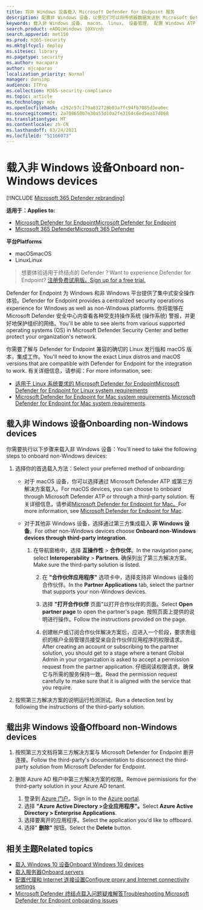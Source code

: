 ```yaml
---
title: 将非 Windows 设备载入 Microsoft Defender for Endpoint 服务
description: 配置非 Windows 设备，以便它们可以将传感器数据发送到 Microsoft Defender ATP 服务。
keywords: 载入非 Windows 设备， macos， linux， 设备管理， 配置 Windows ATP 设备， 为终结点设备配置 Microsoft Defender
search.product: eADQiWindows 10XVcnh
search.appverid: met150
ms.prod: m365-security
ms.mktglfcycl: deploy
ms.sitesec: library
ms.pagetype: security
ms.author: macapara
author: mjcaparas
localization_priority: Normal
manager: dansimp
audience: ITPro
ms.collection: M365-security-compliance
ms.topic: article
ms.technology: mde
ms.openlocfilehash: c292c57c179a832728b03a7fc94fb7085d3ea0ec
ms.sourcegitcommit: 2a708650b7e30a53d10a2fe3164c6ed5ea37d868
ms.translationtype: MT
ms.contentlocale: zh-CN
ms.lasthandoff: 03/24/2021
ms.locfileid: "51166073"
---
```

# <a name="onboard-non-windows-devices"></a><span data-ttu-id="cfe92-104">载入非 Windows 设备</span><span class="sxs-lookup"><span data-stu-id="cfe92-104">Onboard non-Windows devices</span></span>

[!INCLUDE [Microsoft 365 Defender rebranding](../../includes/microsoft-defender.md)]


<span data-ttu-id="cfe92-105">**适用于：**</span><span class="sxs-lookup"><span data-stu-id="cfe92-105">**Applies to:**</span></span>
- [<span data-ttu-id="cfe92-106">Microsoft Defender for Endpoint</span><span class="sxs-lookup"><span data-stu-id="cfe92-106">Microsoft Defender for Endpoint</span></span>](https://go.microsoft.com/fwlink/p/?linkid=2154037)
- [<span data-ttu-id="cfe92-107">Microsoft 365 Defender</span><span class="sxs-lookup"><span data-stu-id="cfe92-107">Microsoft 365 Defender</span></span>](https://go.microsoft.com/fwlink/?linkid=2118804)

<span data-ttu-id="cfe92-108">**平台**</span><span class="sxs-lookup"><span data-stu-id="cfe92-108">**Platforms**</span></span>
- <span data-ttu-id="cfe92-109">macOS</span><span class="sxs-lookup"><span data-stu-id="cfe92-109">macOS</span></span>
- <span data-ttu-id="cfe92-110">Linux</span><span class="sxs-lookup"><span data-stu-id="cfe92-110">Linux</span></span>

><span data-ttu-id="cfe92-111">想要体验适用于终结点的 Defender？</span><span class="sxs-lookup"><span data-stu-id="cfe92-111">Want to experience Defender for Endpoint?</span></span> [<span data-ttu-id="cfe92-112">注册免费试用版。</span><span class="sxs-lookup"><span data-stu-id="cfe92-112">Sign up for a free trial.</span></span>](https://www.microsoft.com/microsoft-365/windows/microsoft-defender-atp?ocid=docs-wdatp-nonwindows-abovefoldlink) 

<span data-ttu-id="cfe92-113">Defender for Endpoint 为 Windows 和非 Windows 平台提供了集中式安全操作体验。</span><span class="sxs-lookup"><span data-stu-id="cfe92-113">Defender for Endpoint provides a centralized security operations experience for Windows as well as non-Windows platforms.</span></span> <span data-ttu-id="cfe92-114">你将能够在 Microsoft Defender 安全中心内查看各种受支持操作系统 (操作系统) 警报，并更好地保护组织的网络。</span><span class="sxs-lookup"><span data-stu-id="cfe92-114">You'll be able to see alerts from various supported operating systems (OS) in Microsoft Defender Security Center and better protect your organization's network.</span></span> 

<span data-ttu-id="cfe92-115">你需要了解与 Defender for Endpoint 兼容的确切的 Linux 发行版和 macOS 版本，集成工作。</span><span class="sxs-lookup"><span data-stu-id="cfe92-115">You'll need to know the exact Linux distros and macOS versions that are compatible with Defender for Endpoint for the integration to work.</span></span> <span data-ttu-id="cfe92-116">有关详细信息，请参阅：</span><span class="sxs-lookup"><span data-stu-id="cfe92-116">For more information, see:</span></span>
- [<span data-ttu-id="cfe92-117">适用于 Linux 系统要求的 Microsoft Defender for Endpoint</span><span class="sxs-lookup"><span data-stu-id="cfe92-117">Microsoft Defender for Endpoint for Linux system requirements</span></span>](microsoft-defender-endpoint-linux.md#system-requirements)  
- <span data-ttu-id="cfe92-118">[Microsoft Defender for Endpoint for Mac system requirements](microsoft-defender-endpoint-mac.md#system-requirements).</span><span class="sxs-lookup"><span data-stu-id="cfe92-118">[Microsoft Defender for Endpoint for Mac system requirements](microsoft-defender-endpoint-mac.md#system-requirements).</span></span>

## <a name="onboarding-non-windows-devices"></a><span data-ttu-id="cfe92-119">载入非 Windows 设备</span><span class="sxs-lookup"><span data-stu-id="cfe92-119">Onboarding non-Windows devices</span></span>
<span data-ttu-id="cfe92-120">你需要执行以下步骤来载入非 Windows 设备：</span><span class="sxs-lookup"><span data-stu-id="cfe92-120">You'll need to take the following steps to onboard non-Windows devices:</span></span>
1. <span data-ttu-id="cfe92-121">选择你的首选载入方法：</span><span class="sxs-lookup"><span data-stu-id="cfe92-121">Select your preferred method of onboarding:</span></span>

   - <span data-ttu-id="cfe92-122">对于 macOS 设备，你可以选择通过 Microsoft Defender ATP 或第三方解决方案载入。</span><span class="sxs-lookup"><span data-stu-id="cfe92-122">For macOS devices, you can choose to onboard through Microsoft Defender ATP or through a third-party solution.</span></span> <span data-ttu-id="cfe92-123">有关详细信息，请参阅[Microsoft Defender for Endpoint for Mac。](https://docs.microsoft.com/microsoft-365/security/defender-endpoint/microsoft-defender-atp-mac)</span><span class="sxs-lookup"><span data-stu-id="cfe92-123">For more information, see [Microsoft Defender for Endpoint for Mac](https://docs.microsoft.com/microsoft-365/security/defender-endpoint/microsoft-defender-atp-mac).</span></span>
   - <span data-ttu-id="cfe92-124">对于其他非 Windows 设备，选择通过第三方集成载入 **非 Windows 设备**。</span><span class="sxs-lookup"><span data-stu-id="cfe92-124">For other non-Windows devices choose **Onboard non-Windows devices through third-party integration**.</span></span>   
       
     1. <span data-ttu-id="cfe92-125">在导航窗格中，选择 **互操作性**  >  **合作伙伴**。</span><span class="sxs-lookup"><span data-stu-id="cfe92-125">In the navigation pane, select **Interoperability** > **Partners**.</span></span> <span data-ttu-id="cfe92-126">确保列出了第三方解决方案。</span><span class="sxs-lookup"><span data-stu-id="cfe92-126">Make sure the third-party solution is listed.</span></span>

        2. <span data-ttu-id="cfe92-127">在 **"合作伙伴应用程序"** 选项卡中，选择支持非 Windows 设备的合作伙伴。</span><span class="sxs-lookup"><span data-stu-id="cfe92-127">In the **Partner Applications** tab, select the partner that supports your non-Windows devices.</span></span>

        3. <span data-ttu-id="cfe92-128">选择 **"打开合作伙伴** 页面"以打开合作伙伴的页面。</span><span class="sxs-lookup"><span data-stu-id="cfe92-128">Select **Open partner page** to open the partner's page.</span></span> <span data-ttu-id="cfe92-129">按照页面上提供的说明进行操作。</span><span class="sxs-lookup"><span data-stu-id="cfe92-129">Follow the instructions provided on the page.</span></span>

        4. <span data-ttu-id="cfe92-130">创建帐户或订阅合作伙伴解决方案后，应进入一个阶段，要求贵组织的租户全局管理员接受来自合作伙伴应用程序的权限请求。</span><span class="sxs-lookup"><span data-stu-id="cfe92-130">After creating an account or subscribing to the partner solution, you should get to a stage where a tenant Global Admin in your organization is asked to accept a permission request from the partner application.</span></span> <span data-ttu-id="cfe92-131">仔细阅读权限请求，确保它与所需的服务保持一致。</span><span class="sxs-lookup"><span data-stu-id="cfe92-131">Read the permission request carefully to make sure that it is aligned with the service that you require.</span></span> 

        
2. <span data-ttu-id="cfe92-132">按照第三方解决方案的说明运行检测测试。</span><span class="sxs-lookup"><span data-stu-id="cfe92-132">Run a detection test by following the instructions of the third-party solution.</span></span>

## <a name="offboard-non-windows-devices"></a><span data-ttu-id="cfe92-133">载出非 Windows 设备</span><span class="sxs-lookup"><span data-stu-id="cfe92-133">Offboard non-Windows devices</span></span>

1. <span data-ttu-id="cfe92-134">按照第三方文档将第三方解决方案与 Microsoft Defender for Endpoint 断开连接。</span><span class="sxs-lookup"><span data-stu-id="cfe92-134">Follow the third-party's documentation to disconnect the third-party solution from Microsoft Defender for Endpoint.</span></span>

2. <span data-ttu-id="cfe92-135">删除 Azure AD 租户中第三方解决方案的权限。</span><span class="sxs-lookup"><span data-stu-id="cfe92-135">Remove permissions for the third-party solution in your Azure AD tenant.</span></span>
   1. <span data-ttu-id="cfe92-136">登录到 [Azure 门户](https://portal.azure.com)。</span><span class="sxs-lookup"><span data-stu-id="cfe92-136">Sign in to the [Azure portal](https://portal.azure.com).</span></span>
   2. <span data-ttu-id="cfe92-137">选择 **"Azure Active Directory >企业应用程序"。**</span><span class="sxs-lookup"><span data-stu-id="cfe92-137">Select **Azure Active Directory > Enterprise Applications**.</span></span>
   3. <span data-ttu-id="cfe92-138">选择要离开的应用程序。</span><span class="sxs-lookup"><span data-stu-id="cfe92-138">Select the application you'd like to offboard.</span></span>
   4. <span data-ttu-id="cfe92-139">选择" **删除"** 按钮。</span><span class="sxs-lookup"><span data-stu-id="cfe92-139">Select the **Delete** button.</span></span>


## <a name="related-topics"></a><span data-ttu-id="cfe92-140">相关主题</span><span class="sxs-lookup"><span data-stu-id="cfe92-140">Related topics</span></span>
- [<span data-ttu-id="cfe92-141">载入 Windows 10 设备</span><span class="sxs-lookup"><span data-stu-id="cfe92-141">Onboard Windows 10 devices</span></span>](configure-endpoints.md)
- [<span data-ttu-id="cfe92-142">载入服务器</span><span class="sxs-lookup"><span data-stu-id="cfe92-142">Onboard servers</span></span>](configure-server-endpoints.md)
- [<span data-ttu-id="cfe92-143">配置代理和 Internet 连接设置</span><span class="sxs-lookup"><span data-stu-id="cfe92-143">Configure proxy and Internet connectivity settings</span></span>](configure-proxy-internet.md)
- [<span data-ttu-id="cfe92-144">Microsoft Defender 终结点载入问题疑难解答</span><span class="sxs-lookup"><span data-stu-id="cfe92-144">Troubleshooting Microsoft Defender for Endpoint onboarding issues</span></span>](troubleshoot-onboarding.md)
